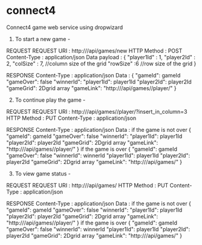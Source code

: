 # connect4
Connect4 game web service using dropwizard

1. To start a new game - 

REQUEST
 REQUEST URI : http://<host>/api/games/new
 HTTP Method  : POST
 Content-Type : application/json
 Data payload : {
   "player1Id" : 1, 
	"player2Id" : 2, 
	"colSize" : 7,  //column size of the grid
	"rowSize" :6   //row size of the grid
 }

RESPONSE
  Content-Type : application/json
  Data : 
  {
  "gameId": gameId
  "gameOver": false
  "winnerId": 
  "player1Id": player1Id
  "player2Id": player2Id
  "gameGrid": 2Dgrid array
  "gameLink": "http://<host>/api/games/<gameId>/player/<playerId>"
  }

2. To continue play the game - 

REQUEST
  REQUEST URI : http://<host>/api/games/<gameId>/player/<playerId>?insert_in_column=3
  HTTP Method  : PUT
  Content-Type : application/json
   
  RESPONSE
    Content-Type : application/json
    Data : 
    if the game is not over
    {
    "gameId": gameId
    "gameOver": false
    "winnerId": 
    "player1Id": player1Id
    "player2Id": player2Id
    "gameGrid": 2Dgrid array
    "gameLink": "http://<host>/api/games/<gameId>/player/<nextplayerId>"
    }
    if the game is over
    {
    "gameId": gameId
    "gameOver": false
    "winnerId": winnerId
    "player1Id": player1Id
    "player2Id": player2Id
    "gameGrid": 2Dgrid array
    "gameLink":  "http://<host>/api/games/<gameId>"
    }
    
 
3. To view game status - 

REQUEST
  REQUEST URI : http://<host>/api/games/<gameId>
  HTTP Method  : PUT
  Content-Type : application/json
   
  RESPONSE
    Content-Type : application/json
    Data : 
    if the game is not over
    {
    "gameId": gameId
    "gameOver": false
    "winnerId": 
    "player1Id": player1Id
    "player2Id": player2Id
    "gameGrid": 2Dgrid array
    "gameLink": "http://<host>/api/games/<gameId>/player/<nextplayerId>"
    }
    if the game is over
    {
    "gameId": gameId
    "gameOver": false
    "winnerId": winnerId
    "player1Id": player1Id
    "player2Id": player2Id
    "gameGrid": 2Dgrid array
    "gameLink":  "http://<host>/api/games/<gameId>"
    }


